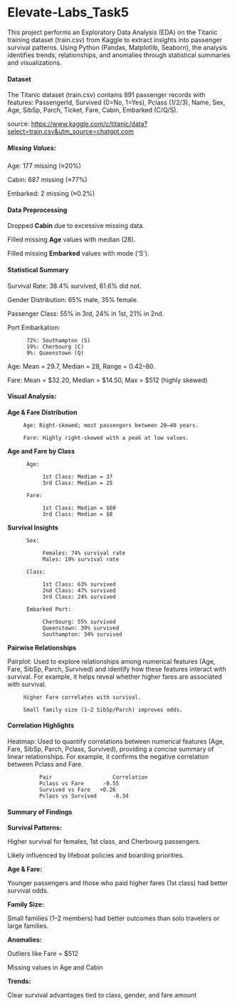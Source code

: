 # Elevate-Labs_Task5

This project performs an Exploratory Data Analysis (EDA) on the Titanic training dataset (train.csv) from Kaggle to extract insights into passenger survival patterns. Using Python (Pandas, Matplotlib, Seaborn), the analysis identifies trends, relationships, and anomalies through statistical summaries and visualizations. 

#### Dataset

The Titanic dataset (train.csv) contains 891 passenger records with features: PassengerId, Survived (0=No, 1=Yes), Pclass (1/2/3), Name, Sex, Age, SibSp, Parch, Ticket, Fare, Cabin, Embarked (C/Q/S).

source: https://www.kaggle.com/c/titanic/data?select=train.csv&utm_source=chatgpt.com

##### Missing Values:
Age: 177 missing (≈20%)

Cabin: 687 missing (≈77%)

Embarked: 2 missing (≈0.2%)

#### Data Preprocessing
Dropped **Cabin** due to excessive missing data.

Filled missing **Age** values with median (28).

Filled missing **Embarked** values with mode ('S').

#### Statistical Summary
Survival Rate: 38.4% survived, 61.6% did not.

Gender Distribution: 65% male, 35% female.

Passenger Class: 55% in 3rd, 24% in 1st, 21% in 2nd.

Port Embarkation:

          72%: Southampton (S)
          19%: Cherbourg (C)
          9%: Queenstown (Q)

Age: Mean = 29.7, Median = 28, Range = 0.42–80.

Fare: Mean = $32.20, Median = $14.50, Max = $512 (highly skewed)

#### Visual Analysis:
**Age & Fare Distribution**
     
         Age: Right-skewed; most passengers between 20–40 years.

         Fare: Highly right-skewed with a peak at low values.

**Age and Fare by Class**

          Age:

               1st Class: Median = 37
               3rd Class: Median = 25

          Fare:

               1st Class: Median = $60
               3rd Class: Median = $8

**Survival Insights**

          Sex:

               Females: 74% survival rate
               Males: 19% survival rate

          Class:

               1st Class: 63% survived
               2nd Class: 47% survived
               3rd Class: 24% survived

          Embarked Port:

               Cherbourg: 55% survived
               Queenstown: 39% survived
               Southampton: 34% survived

**Pairwise Relationships**

Pairplot: Used to explore relationships among numerical features (Age, Fare, SibSp, Parch, Survived) and identify how these features interact with survival. For example, it helps reveal whether higher fares are associated with survival.

         Higher Fare correlates with survival.
             
         Small family size (1–2 SibSp/Parch) improves odds.

#### Correlation Highlights

Heatmap: Used to quantify correlations between numerical features (Age, Fare, SibSp, Parch, Pclass, Survived), providing a concise summary of linear relationships. For example, it confirms the negative correlation between Pclass and Fare.

              Pair	                 Correlation
              Pclass vs Fare	  -0.55
              Survived vs Fare	 +0.26
              Pclass vs Survived	 -0.34

#### Summary of Findings
**Survival Patterns:**

Higher survival for females, 1st class, and Cherbourg passengers.

Likely influenced by lifeboat policies and boarding priorities.

**Age & Fare:**

Younger passengers and those who paid higher fares (1st class) had better survival odds.

**Family Size:**

Small families (1–2 members) had better outcomes than solo travelers or large families.

**Anomalies:**

Outliers like Fare = $512

Missing values in Age and Cabin

**Trends:**

Clear survival advantages tied to class, gender, and fare amount

